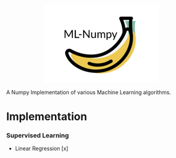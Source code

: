 <img src="./img/logo.png" hspace="20%" width="60%">

A Numpy Implementation of various Machine Learning algorithms.

# Implementation

### Supervised Learning

- Linear Regression [x]
